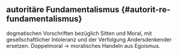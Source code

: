 ## autoritäre Fundamentalismus {#autorit-re-fundamentalismus}

dogmatischen Vorschriften bezüglich Sitten und Moral, mit gesellschaftlicher Intoleranz und der Verfolgung Andersdenkender ersetzen. Doppelmoral -&gt; moralisches Handeln aus Egoismus.